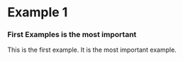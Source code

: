 # Example 1

### First Examples is the most important


This is the first example. It is the most important example.